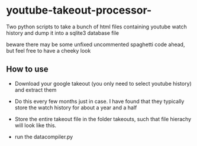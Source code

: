 # youtube-takeout-processor-
Two python scripts to take a bunch of html files containing youtube watch history and dump it into a sqlite3 database file

beware there may be some unfixed uncommented spaghetti code ahead, but feel free to have a cheeky look

## How to use
- Download your google takeout (you only need to select youtube history) and extract them
- Do this every few months just in case. I have found that they typically store the watch history for
about a year and a half 
- Store the entire takeout file in the folder takeouts, such that file hierachy will look like this.


- run the datacompiler.py
